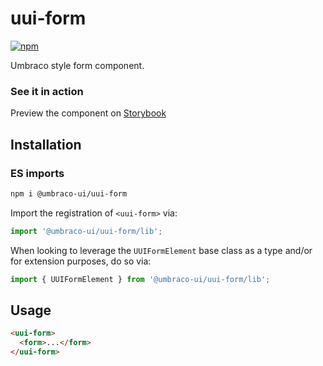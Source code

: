 # uui-form

[![npm](https://img.shields.io/npm/v/@umbraco-ui/uui-form?logoColor=%231B264F)](https://www.npmjs.com/package/@umbraco-ui/uui-form)

Umbraco style form component.

### See it in action

Preview the component on [Storybook](https://uui.umbraco.com/?path=/docs/uui-form--docs)

## Installation

### ES imports

```zsh
npm i @umbraco-ui/uui-form
```

Import the registration of `<uui-form>` via:

```javascript
import '@umbraco-ui/uui-form/lib';
```

When looking to leverage the `UUIFormElement` base class as a type and/or for extension purposes, do so via:

```javascript
import { UUIFormElement } from '@umbraco-ui/uui-form/lib';
```

## Usage

```html
<uui-form>
  <form>...</form>
</uui-form>
```
